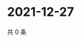 # 2021-12-27

共 0 条

<!-- BEGIN WEIBO -->
<!-- 最后更新时间 Mon Dec 27 2021 07:00:31 GMT+0800 (China Standard Time) -->

<!-- END WEIBO -->
